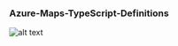 ### Azure-Maps-TypeScript-Definitions

![alt text](https://4.bp.blogspot.com/-RkkvPAz244w/W2CUPFaZicI/AAAAAAAANAk/gZZ9XRfQ0ngexC3conL7OT5Yl74FZNKzACLcBGAs/s400/azure-maps-typescript.PNG)
